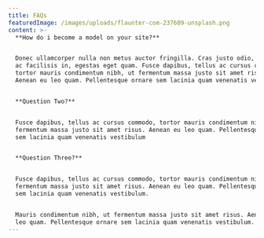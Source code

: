 ```yaml
---
title: FAQs
featuredImage: /images/uploads/flaunter-com-237609-unsplash.png
content: >-
  **How do i become a model on your site?**


  Donec ullamcorper nulla non metus auctor fringilla. Cras justo odio, dapibus
  ac facilisis in, egestas eget quam. Fusce dapibus, tellus ac cursus commodo,
  tortor mauris condimentum nibh, ut fermentum massa justo sit amet risus.
  Aenean eu leo quam. Pellentesque ornare sem lacinia quam venenatis vestibulum.


  **Question Two?**


  Fusce dapibus, tellus ac cursus commodo, tortor mauris condimentum nibh, ut
  fermentum massa justo sit amet risus. Aenean eu leo quam. Pellentesque ornare
  sem lacinia quam venenatis vestibulum


  **Question Three?**


  Fusce dapibus, tellus ac cursus commodo, tortor mauris condimentum nibh, ut
  fermentum massa justo sit amet risus. Aenean eu leo quam. Pellentesque ornare
  sem lacinia quam venenatis vestibulum.


  Mauris condimentum nibh, ut fermentum massa justo sit amet risus. Aenean eu
  leo quam. Pellentesque ornare sem lacinia quam venenatis vestibulum.
---
```


